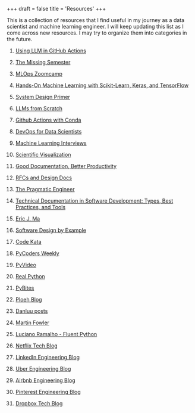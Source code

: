 +++
draft = false
title = 'Resources'
+++

This is a collection of resources that I find useful in my journey as a data scientist and machine learning engineer. I will keep updating this list as I come across new resources. I may try to organize them into categories in the future.


1. [Using LLM in GitHub Actions](https://tonybaloney.github.io/posts/using-llm-in-github-actions.html)

2. [The Missing Semester](https://github.com/NimaSarajpoor/missing-semester)

3. [MLOps Zoomcamp](https://github.com/DataTalksClub/mlops-zoomcamp)

4. [Hands-On Machine Learning with Scikit-Learn, Keras, and TensorFlow](https://github.com/ageron/handson-ml3)

5. [System Design Primer](https://github.com/donnemartin/system-design-primer?tab=readme-ov-file#system-design-topics-start-here)

6. [LLMs from Scratch](https://github.com/NimaSarajpoor/LLMs-from-scratch/tree/main)

7. [Github Actions with Conda](https://github.com/NimaSarajpoor/GithubActionsWithConda)

8. [DevOps for Data Scientists](https://github.com/NimaSarajpoor/do4ds)

9. [Machine Learning Interviews](https://github.com/alirezadir/Machine-Learning-Interviews)

10. [Scientific Visualization](https://github.com/NimaSarajpoor/scientific-visualization-book)

11. [Good Documentation, Better Productivity](https://shopify.engineering/good-documentation-productivity)

12. [RFCs and Design Docs](https://blog.pragmaticengineer.com/rfcs-and-design-docs/)

13. [The Pragmatic Engineer](https://blog.pragmaticengineer.com)

14. [Technical Documentation in Software Development: Types, Best Practices, and Tools](https://www.altexsoft.com/blog/technical-documentation-in-software-development-types-best-practices-and-tools/)

15. [Eric J. Ma](https://ericmjl.github.io)

16. [Software Design by Example](https://third-bit.com/sdxpy/intro/)

17. [Code Kata](http://codekata.com)

18. [PyCoders Weekly](https://pycoders.com)

19. [PyVideo](https://pyvideo.org)

20. [Real Python](https://realpython.com)

21. [PyBites](https://pybit.es/articles/)

22. [Ploeh Blog](https://blog.ploeh.dk/about/)  

23. [Danluu posts](https://danluu.com/#pt)

24. [Martin Fowler](https://martinfowler.com)

25. [Luciano Ramalho - Fluent Python](https://elmoukrie.com/wp-content/uploads/2022/05/luciano-ramalho-fluent-python_-clear-concise-and-effective-programming-oreilly-media-2022.pdf)

26. [Netflix Tech Blog](https://netflixtechblog.com)

27. [LinkedIn Engineering Blog](https://www.linkedin.com/blog/engineering)

28. [Uber Engineering Blog](https://www.uber.com/en-CA/blog/engineering/)

29. [Airbnb Engineering Blog](https://airbnb.tech/blog/)

30. [Pinterest Engineering Blog](https://medium.com/pinterest-engineering)

31. [Dropbox Tech Blog](https://dropbox.tech)